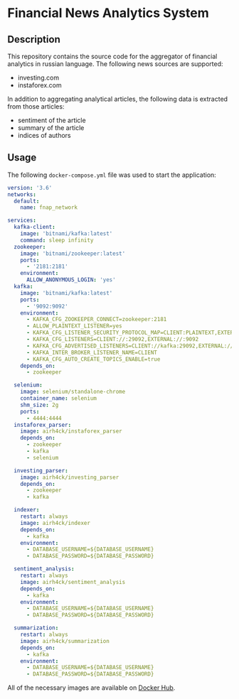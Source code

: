 # Financial News Analytics System

## Description

This repository contains the source code for the aggregator of financial analytics in russian language. The following news sources are supported:

* investing.com
* instaforex.com

In addition to aggregating analytical articles, the following data is extracted from those articles:

* sentiment of the article
* summary of the article
* indices of authors

## Usage

The following `docker-compose.yml` file was used to start the application:

```yml
version: '3.6'
networks:
  default:
    name: fnap_network

services:
  kafka-client:
    image: 'bitnami/kafka:latest'
    command: sleep infinity
  zookeeper:
    image: 'bitnami/zookeeper:latest'
    ports:
      - '2181:2181'
    environment:
      ALLOW_ANONYMOUS_LOGIN: 'yes'
  kafka:
    image: 'bitnami/kafka:latest'
    ports:
      - '9092:9092'
    environment:
      - KAFKA_CFG_ZOOKEEPER_CONNECT=zookeeper:2181
      - ALLOW_PLAINTEXT_LISTENER=yes
      - KAFKA_CFG_LISTENER_SECURITY_PROTOCOL_MAP=CLIENT:PLAINTEXT,EXTERNAL:PLAINTEXT
      - KAFKA_CFG_LISTENERS=CLIENT://:29092,EXTERNAL://:9092
      - KAFKA_CFG_ADVERTISED_LISTENERS=CLIENT://kafka:29092,EXTERNAL://localhost:9092
      - KAFKA_INTER_BROKER_LISTENER_NAME=CLIENT
      - KAFKA_CFG_AUTO_CREATE_TOPICS_ENABLE=true
    depends_on:
      - zookeeper

  selenium:
    image: selenium/standalone-chrome
    container_name: selenium
    shm_size: 2g
    ports:
      - 4444:4444
  instaforex_parser:
    image: airh4ck/instaforex_parser
    depends_on:
      - zookeeper
      - kafka
      - selenium

  investing_parser:
    image: airh4ck/investing_parser
    depends_on:
      - zookeeper
      - kafka

  indexer:
    restart: always
    image: airh4ck/indexer
    depends_on:
      - kafka
    environment:
      - DATABASE_USERNAME=${DATABASE_USERNAME}
      - DATABASE_PASSWORD=${DATABASE_PASSWORD}

  sentiment_analysis:
    restart: always
    image: airh4ck/sentiment_analysis
    depends_on:
      - kafka
    environment:
      - DATABASE_USERNAME=${DATABASE_USERNAME}
      - DATABASE_PASSWORD=${DATABASE_PASSWORD}

  summarization:
    restart: always
    image: airh4ck/summarization
    depends_on:
      - kafka
    environment:
      - DATABASE_USERNAME=${DATABASE_USERNAME}
      - DATABASE_PASSWORD=${DATABASE_PASSWORD}
```

All of the necessary images are available on [Docker Hub](https://hub.docker.com/u/airh4ck).
